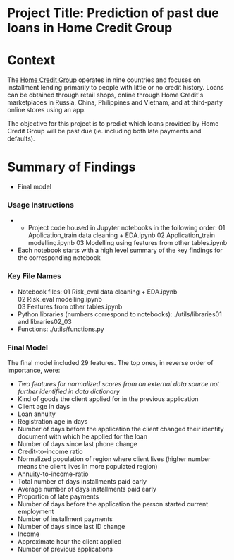 
# Project Title: Prediction of past due loans in Home Credit Group

# Context
The [Home Credit Group](https://en.wikipedia.org/wiki/Home_Credit) operates in nine countries and focuses on installment lending primarily to people with little or no credit history. Loans can be obtained through retail shops, online through Home Credit's marketplaces in Russia, China, Philippines and Vietnam, and at third-party online stores using an app. 

The objective for this project is to predict which loans provided by Home Credit Group will be past due (ie. including both late payments and defaults).

# Summary of Findings
* Final model 

### Usage Instructions
* * Project code housed in Jupyter notebooks in the following order:
  01 Application_train data cleaning + EDA.ipynb
  02 Application_train modelling.ipynb
  03 Modelling using features from other tables.ipynb
* Each notebook starts with a high level summary of the key findings for the corresponding notebook 

### Key File Names
* Notebook files: 
    01 Risk_eval data cleaning + EDA.ipynb  
    02 Risk_eval modelling.ipynb  
    03 Features from other tables.ipynb  
* Python libraries (numbers correspond to notebooks): ./utils/libraries01 and libraries02_03
* Functions: ./utils/functions.py

### Final Model

The final model included 29 features. The top ones, in reverse order of importance, were:
* _Two features for normalized scores from an external data source not further identified in data dictionary_
* Kind of goods the client applied for in the previous application
* Client age in days
* Loan annuity
* Registration age in days
* Number of days before the application the client changed their identity document with which he applied for the loan
* Number of days since last phone change
* Credit-to-income ratio
* Normalized population of region where client lives (higher number means the client lives in more populated region)
* Annuity-to-income-ratio
* Total number of days installments paid early
* Average number of days installments paid early
* Proportion of late payments
* Number of days before the application the person started current employment
* Number of installment payments
* Number of days since last ID change
* Income
* Approximate hour the client applied
* Number of previous applications


